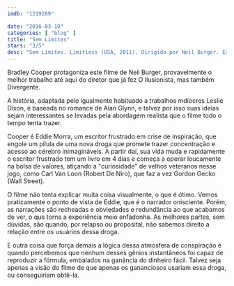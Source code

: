 ```yaml
---
imdb: "1219289"

date: "2016-03-19"
categories: [ "blog" ]
title: "Sem Limites"
stars: "3/5"
desc: "Sem Limites. Limitless (USA, 2011). Dirigido por Neil Burger. Escrito por Leslie Dixon, Alan Glynn. Com Bradley Cooper, Robert De Niro, Abbie Cornish, Andrew Howard, Anna Friel, Johnny Whitworth, Tomas Arana, Robert John Burke, Darren Goldstein."
---
```

Bradley Cooper protagoniza este filme de Neil Burger, provavelmente o melhor trabalho até aqui do diretor que já fez O Ilusionista, mas também Divergente.

A história, adaptada pelo igualmente habituado a trabalhos mdíocres Leslie Dixon, é baseada no romance de Alan Glynn, e talvez por isso suas ideias sejam interessantes se levadas pela abordagem realista que o filme todo o tempo tenta trazer.

Cooper é Eddie Morra, um escritor frustrado em crise de inspiração, que engole um pílula de uma nova droga que promete trazer concentração e acesso ao cérebro inimagináveis. A partir daí, sua vida muda e rapidamente o escritor frustrado tem um livro em 4 dias e começa a operar loucamente na bolsa de valores, atiçando a "curiosidade" de velhos veteranos nesse jogo, como Carl Van Loon (Robert De Niro), que faz a vez Gordon Gecko (Wall Street).

O filme não tenta explicar muita coisa visualmente, o que é ótimo. Vemos praticamente o ponto de vista de Eddie, que é o narrador onisciente. Porém, as narrações são recheadas e obviedades e redundância ao que acabamos de ver, o que torna a experiência meio enfadonha. As melhores partes, sem dúvidas, são quando, por relapso ou proposital, não sabemos direito a relação entre os usuários dessa droga.

E outra coisa que força demais a lógica dessa atmosfera de conspiração é quando percebemos que nenhum desses gênios instantâneos foi capaz de reproduzir a fórmula, embalados na ganância do dinheiro fácil. Talvez seja apenas a visão do filme de que apenas os gananciosos usariam essa droga, ou conseguiriam obtê-la.
